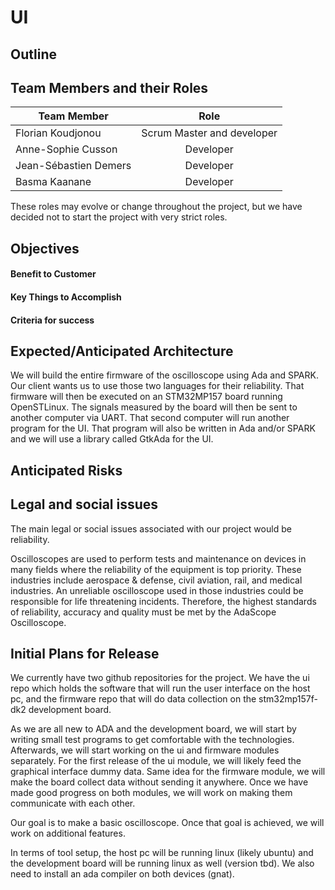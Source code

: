 # UI

## Outline

## Team Members and their Roles

| Team Member           |            Role            |
| --------------------- | :------------------------: |
| Florian Koudjonou     | Scrum Master and developer |
| Anne-Sophie Cusson    |         Developer          |
| Jean-Sébastien Demers |         Developer          |
| Basma Kaanane         |         Developer          |

These roles may evolve or change throughout the project, but we have decided not to start the project with very strict roles.

## Objectives

#### Benefit to Customer

#### Key Things to Accomplish

#### Criteria for success

## Expected/Anticipated Architecture

We will build the entire firmware of the oscilloscope using Ada and SPARK. Our client wants us to use those two languages for their reliability.
That firmware will then be executed on an STM32MP157 board running OpenSTLinux.
The signals measured by the board will then be sent to another computer via UART.
That second computer will run another program for the UI. That program will also be written in Ada and/or SPARK and we will use a library called GtkAda for the UI.

## Anticipated Risks

## Legal and social issues

The main legal or social issues associated with our project would be reliability.

Oscilloscopes are used to perform tests and maintenance on devices in many fields where the reliability of the equipment is top priority. These industries include aerospace & defense, civil aviation, rail, and medical industries. An unreliable oscilloscope used in those industries could be responsible for life threatening incidents. Therefore, the highest standards of reliability, accuracy and quality must be met by the AdaScope Oscilloscope.

## Initial Plans for Release

We currently have two github repositories for the project. We have the ui repo which holds the software that will run the user interface on the host pc, and the firmware repo that will do data collection on the stm32mp157f-dk2 development board.

As we are all new to ADA and the development board, we will start by writing small test programs to get comfortable with the technologies. Afterwards, we will start working on the ui and firmware modules separately. For the first release of the ui module, we will likely feed the graphical interface dummy data. Same idea for the firmware module, we will make the board collect data without sending it anywhere. Once we have made good progress on both modules, we will work on making them communicate with each other.

Our goal is to make a basic oscilloscope. Once that goal is achieved, we will work on additional features.

In terms of tool setup, the host pc will be running linux (likely ubuntu) and the development board will be running linux as well (version tbd). We also need to install an ada compiler on both devices (gnat).
